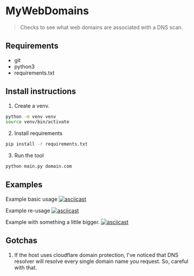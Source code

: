 # MyWebDomains
> Checks to see what web domains are associated with a DNS scan.

## Requirements
- git
- python3
- requirements.txt


## Install instructions
1. Create a venv.
```sh
python -m venv venv
source venv/bin/activate
```

2. Install requirements
```sh
pip install -r requirements.txt
```

3. Run the tool
```sh
python main.py domain.com
```

## Examples

Example basic usage
[![asciicast](https://asciinema.org/a/Brfh98CUORaPhLJvcCYCfGy5N.svg)](https://asciinema.org/a/Brfh98CUORaPhLJvcCYCfGy5N)

Example re-usage
[![asciicast](https://asciinema.org/a/eanVwvjQd4qna8oy3gQCRzAMk.svg)](https://asciinema.org/a/eanVwvjQd4qna8oy3gQCRzAMk)

Example with something a little bigger.
[![asciicast](https://asciinema.org/a/4VHm0yJ4reRgoQeqa96mDeGYb.svg)](https://asciinema.org/a/4VHm0yJ4reRgoQeqa96mDeGYb)

## Gotchas
1. If the host uses cloudflare domain protection, I've noticed that DNS resolver will resolve every single domain name you request. So, careful with that.